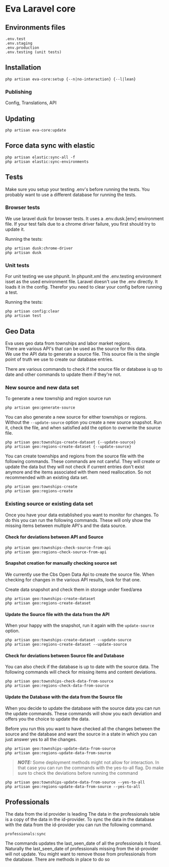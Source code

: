 # Eva Laravel core


## Environments files
```
.env.test
.env.staging
.env.production
.env.testing (unit tests)
```

## Installation
`php artisan eva-core:setup {--n|no-interaction} {--l|lean}`

### Publishing
Config, Translations, API

## Updating
`php artisan eva-core:update`


## Force data sync with elastic
```angular2html
php artisan elastic:sync-all -f
php artisan elastic:sync-environments
```

## Tests
Make sure you setup your testing .env's before running the tests.
You probably want to use a different database for running the tests.

### Browser tests
We use laravel dusk for browser tests. It uses a .env.dusk.[env] environment file. If your test fails due to a chrome
driver failure, you first should try to update it.

Running the tests:
```
php artisan dusk:chrome-driver
php artisan dusk
```

### Unit tests
For unit testing we use phpunit. In phpunit.xml the .env.testing environment isset as the used environment file. Laravel
doesn't use the .env directly. It loads it in the config. Therefor you need to clear your config before running a test.

Running the tests:
```
php artisan config:clear
php artisan test
```

## Geo Data
Eva uses geo data from townships and labor market regions.\
There are various API's that can be used as the source for this data.\
We use the API data to generate a source file. This source file is the
single point of truth we use to create our database entries.

There are various commands to check if the source file or database is up
to date and other commands to update them if they're not.


### New source and new data set
To generate a new township and region source run

```
php artisan geo:generate-source
```

You can also generate a new source for either townships or regions.
Without the `--update-source` option you create a new source snapshot.
Run it, check the file, and when satisfied add the option to overwrite
the source file.

```
php artisan geo:townships-create-dataset {--update-source}
php artisan geo:regions-create-dataset {--update-source}
```

You can create townships and regions from the source file with the following
commands. These commands are not careful. They will create or update the data
but they will not check if current entries don't exist anymore and the items
associated with them need reallocation.
So not recommended with an existing data set.

```
php artisan geo:townships-create 
php artisan geo:regions-create 
```


### Existing source or existing data set
Once you have your data established you want to monitor for changes.
To do this you can run the following commands. These will only show
the missing items between multiple API's and the data source.

#### Check for deviations between API and Source
```
php artisan geo:townships-check-source-from-api
php artisan geo:regions-check-source-from-api
``` 

#### Snapshot creation for manually checking source set
We currently use the Cbs Open Data Api to create the source file.
When checking for changes in the various API results, look for that one.

Create data snapshot and check them in storage under fixed/area
```
php artisan geo:townships-create-dataset
php artisan geo:regions-create-dataset
```

#### Update the Source file with the data from the API
When your happy with the snapshot, run it again with the `update-source`
option.
```
php artisan geo:townships-create-dataset --update-source
php artisan geo:regions-create-dataset --update-source
```

#### Check for deviations between Source file and Database
You can also check if the database is up to date with the source data.
The following commands will check for missing items and content
deviations.

```
php artisan geo:townships-check-data-from-source
php artisan geo:regions-check-data-from-source
```

#### Update the Database with the data from the Source file
When you decide to update the database with the source data you can run
the update commands. These commands will show you each deviation and
offers you the choice to update the data.

Before you run this you want to have checked all the changes between the
source and the database and want the source in a state in which you can
just answer yes to all the changes.

```
php artisan geo:townships-update-data-from-source
php artisan geo:regions-update-data-from-source
```

> **_NOTE:_** Some deployment methods might not allow for interaction. In that
case you can run the commands with the yes-to-all flag. Do make sure to
check the deviations before running the command

```
php artisan geo:townships-update-data-from-source --yes-to-all
php artisan geo:regions-update-data-from-source --yes-to-all
```

## Professionals

The data from the id provider is leading
The data in the professionals table is a copy of the data in the
id-provider. To sync the data in the database with the data from the
id-provider you can run the following command.

```
professionals:sync
```

The commands updates the last_seen_date of all the professionals it
found. Naturally the last_seen_date of professionals missing from the
id-provider will not update. You might want to remove those from
professionals from the database. There are methods in place to do so
